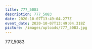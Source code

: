 ```yaml
---
title: 777_5083
description: 777_5083
date: 2020-10-07T13:49:04.277Z
event_date: 2020-10-07T13:49:04.318Z
picture: /images/uploads/777_5083.jpg
---
```

777_5083